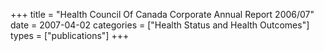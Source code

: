 +++
title = "Health Council Of Canada Corporate Annual Report 2006/07"
date = 2007-04-02
categories = ["Health Status and Health Outcomes"]
types = ["publications"]
+++
